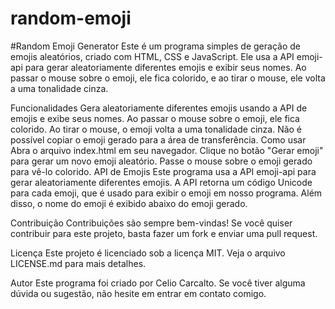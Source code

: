 # random-emoji

#Random Emoji Generator
Este é um programa simples de geração de emojis aleatórios, criado com HTML, CSS e JavaScript. Ele usa a API emoji-api para gerar aleatoriamente diferentes emojis e exibir seus nomes. Ao passar o mouse sobre o emoji, ele fica colorido, e ao tirar o mouse, ele volta a uma tonalidade cinza.

Funcionalidades
Gera aleatoriamente diferentes emojis usando a API de emojis e exibe seus nomes.
Ao passar o mouse sobre o emoji, ele fica colorido.
Ao tirar o mouse, o emoji volta a uma tonalidade cinza.
Não é possível copiar o emoji gerado para a área de transferência.
Como usar
Abra o arquivo index.html em seu navegador.
Clique no botão "Gerar emoji" para gerar um novo emoji aleatório.
Passe o mouse sobre o emoji gerado para vê-lo colorido.
API de Emojis
Este programa usa a API emoji-api para gerar aleatoriamente diferentes emojis. A API retorna um código Unicode para cada emoji, que é usado para exibir o emoji em nosso programa. Além disso, o nome do emoji é exibido abaixo do emoji gerado.

Contribuição
Contribuições são sempre bem-vindas! Se você quiser contribuir para este projeto, basta fazer um fork e enviar uma pull request.

Licença
Este projeto é licenciado sob a licença MIT. Veja o arquivo LICENSE.md para mais detalhes.

Autor
Este programa foi criado por Celio Carcalto. Se você tiver alguma dúvida ou sugestão, não hesite em entrar em contato comigo.
